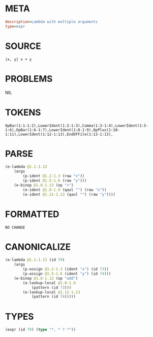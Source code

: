 # META
~~~ini
description=Lambda with multiple arguments
type=expr
~~~
# SOURCE
~~~roc
|x, y| x + y
~~~
# PROBLEMS
NIL
# TOKENS
~~~zig
OpBar(1:1-1:2),LowerIdent(1:2-1:3),Comma(1:3-1:4),LowerIdent(1:5-1:6),OpBar(1:6-1:7),LowerIdent(1:8-1:9),OpPlus(1:10-1:11),LowerIdent(1:12-1:13),EndOfFile(1:13-1:13),
~~~
# PARSE
~~~clojure
(e-lambda @1.1-1.13
	(args
		(p-ident @1.2-1.3 (raw "x"))
		(p-ident @1.5-1.6 (raw "y")))
	(e-binop @1.8-1.13 (op "+")
		(e-ident @1.8-1.9 (qaul "") (raw "x"))
		(e-ident @1.12-1.13 (qaul "") (raw "y"))))
~~~
# FORMATTED
~~~roc
NO CHANGE
~~~
# CANONICALIZE
~~~clojure
(e-lambda @1.1-1.13 (id 79)
	(args
		(p-assign @1.2-1.3 (ident "x") (id 73))
		(p-assign @1.5-1.6 (ident "y") (id 74)))
	(e-binop @1.8-1.13 (op "add")
		(e-lookup-local @1.8-1.9
			(pattern (id 73)))
		(e-lookup-local @1.12-1.13
			(pattern (id 74)))))
~~~
# TYPES
~~~clojure
(expr (id 79) (type "*, * ? *"))
~~~
